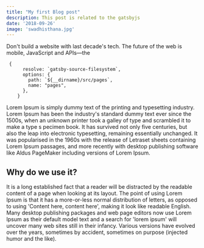 ```yaml
---
title: "My first Blog post"
description: This post is related to the gatsbyjs
date: '2018-09-26'
image: 'swadhisthana.jpg'
---
```


Don't build a website with last decade's tech. The future of the web is mobile,
 JavaScript and APIs—the
```
 {
      resolve: `gatsby-source-filesystem`,
      options: {
        path: `${__dirname}/src/pages`,
        name: "pages",
      },
    }
```

Lorem Ipsum is simply dummy text of the printing and typesetting industry.
Lorem Ipsum has been the industry's standard dummy text ever since the 1500s,
when an unknown printer took a galley of type and scrambled it to make a type s
pecimen book. It has survived not only five centuries, but also the leap into
electronic typesetting, remaining essentially unchanged. It was popularised in
the 1960s with the release of Letraset sheets containing Lorem Ipsum passages,
and more recently with desktop publishing software like Aldus PageMaker including
versions of Lorem Ipsum.

## Why do we use it?

It is a long established fact that a reader will be distracted by the readable
content of a page when looking at its layout. The point of using Lorem Ipsum
is that it has a more-or-less normal distribution of letters, as opposed to using
'Content here, content here', making it look like readable English.
Many desktop publishing packages and web page editors now use Lorem
Ipsum as their default model text and a search for 'lorem ipsum' will
uncover many web sites still in their infancy. Various versions have evolved
over the years, sometimes by accident, sometimes on purpose
(injected humor and the like).